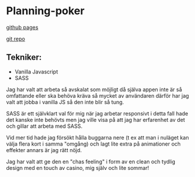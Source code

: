 # Planning-poker

[github pages](https://dbaettig.github.io/Planning-poker/) 

[git repo](https://github.com/dbaettig/Planning-poker/) 

## Tekniker:
- Vanilla Javascript
- SASS

Jag har valt att arbeta så avskalat som möjligt då själva appen inte är så omfattande eller ska behöva kräva så mycket av användaren därför har jag valt att jobba i vanilla JS så den inte blir så tung.

SASS är ett självklart val för mig när jag arbetar responsivt i detta fall hade det kanske inte behövts men jag ville visa på att jag har erfarenhet av det och gillar att arbeta med SASS.

Vid mer tid hade jag försökt hålla buggarna nere (t ex att man i nuläget kan välja flera kort i samma "omgång) och lagt lite extra på animationer och effekter annars är jag rätt nöjd.


Jag har valt att ge den en "chas feeling" i form av en clean och tydlig design med en touch av casino, mig själv och lite sommar!


